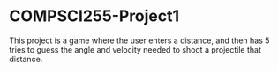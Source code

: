 # COMPSCI255-Project1
This project is a game where the user enters a distance, and then has 5 tries to guess the angle and velocity needed
to shoot a projectile that distance.
